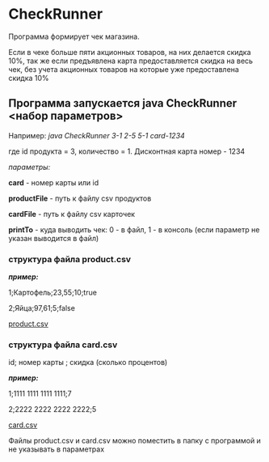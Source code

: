 # CheckRunner
Программа формирует чек магазина.

Если в чеке больше пяти акционных товаров, на них делается скидка 10%, так же если предъявлена карта предоставляется скидка на весь чек, без учета акционных товаров на которые уже предоставлена скидка 10%

## Программа запускается java CheckRunner <набор параметров>
Например:  *java CheckRunner 3-1 2-5 5-1 card-1234*

где id продукта = 3, количество = 1. Дисконтная карта номер - 1234

*параметры:*

**card** - номер карты или id

**productFile** - путь к файлу csv продуктов

**cardFile** - путь к файлу csv карточек 

**printTo** - куда выводить чек: 0 - в файл, 1 - в консоль (если параметр не указан выводится в файл)

### **структура файла product.csv**


***пример:***

1;Картофель;23,55;10;true

2;Яйца;97,61;5;false

[product.csv](https://github.com/PluM2006/check/blob/master/src/main/resources/product.csv)

### **структура файла card.csv**

id; номер карты ; скидка (сколько процентов)

***пример:***

1;1111 1111 1111 1111;7

2;2222 2222 2222 2222;5

[card.csv](https://github.com/PluM2006/check/blob/master/src/main/resources/card.csv)

Файлы product.csv и card.csv можно поместить в папку с программой и не указывать в параметрах


